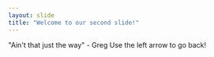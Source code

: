 ```yaml
---
layout: slide
title: "Welcome to our second slide!"
---
```

"Ain't that just the way" - Greg
Use the left arrow to go back!
